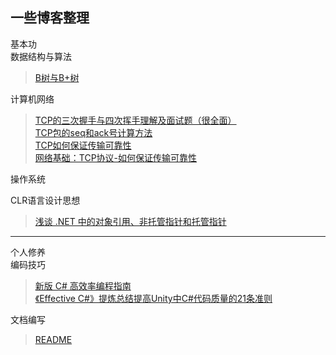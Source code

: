  一些博客整理
---
基本功  
数据结构与算法
>[B树与B+树](https://www.cnblogs.com/vincently/p/4526560.html "悬停显示")

计算机网络
>[TCP的三次握手与四次挥手理解及面试题（很全面）](https://blog.csdn.net/qq_38950316/article/details/81087809 "悬停显示")  
>[TCP包的seq和ack号计算方法](https://blog.csdn.net/huaishu/article/details/93739446 "悬停显示")  
>[TCP如何保证传输可靠性](https://blog.csdn.net/cbjcry/article/details/84925028 "悬停显示")  
>[网络基础：TCP协议-如何保证传输可靠性](https://blog.csdn.net/liuchenxia8/article/details/80428157 "悬停显示")  

操作系统  

CLR语言设计思想
>[浅谈 .NET 中的对象引用、非托管指针和托管指针](https://www.cnblogs.com/blurhkh/p/10357576.html "悬停显示")
---
个人修养  
编码技巧  
>[新版 C# 高效率编程指南](https://www.cnblogs.com/hez2010/p/13724904.html "悬停显示")  
>[《Effective C#》提炼总结提高Unity中C#代码质量的21条准则](https://github.com/XINCGer/Unity3DTraining/tree/master/Effective%20C%23/%E3%80%8AEffective%20C%23%E3%80%8B%E6%8F%90%E7%82%BC%E6%80%BB%E7%BB%93%E6%8F%90%E9%AB%98Unity%E4%B8%ADC%23%E4%BB%A3%E7%A0%81%E8%B4%A8%E9%87%8F%E7%9A%8421%E6%9D%A1%E5%87%86%E5%88%99 "悬停显示")

文档编写
>[README](https://github.com/OrangecatQAQ/README "悬停显示")

